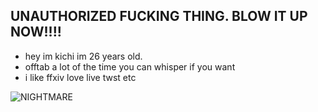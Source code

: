 ## UNAUTHORIZED FUCKING THING. BLOW IT UP NOW!!!!

- hey im kichi im 26 years old.
- offtab a lot of the time you can whisper if you want
- i like ffxiv love live twst etc

![NIGHTMARE](https://user-images.githubusercontent.com/128104633/226501504-e5a9302d-d20c-4c9b-ab5e-6afa656f59bb.jpeg)

<!--
**fundaniel/fundaniel** is a ✨ _special_ ✨ repository because its `README.md` (this file) appears on your GitHub profile.

Here are some ideas to get you started:

- 🔭 I’m currently working on ...
- 🌱 I’m currently learning ...
- 👯 I’m looking to collaborate on ...
- 🤔 I’m looking for help with ...
- 💬 Ask me about ...
- 📫 How to reach me: ...
- 😄 Pronouns: ...
- ⚡ Fun fact: ...
-->
